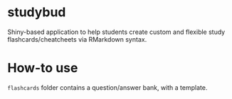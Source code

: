 # studybud
Shiny-based application to help students create custom and flexible study flashcards/cheatcheets via RMarkdown syntax.


# How-to use
`flashcards` folder contains a question/answer bank, with a template.